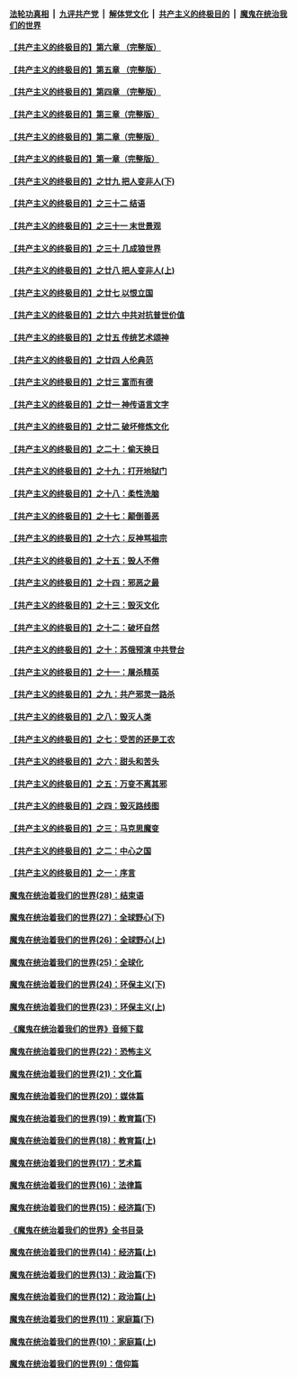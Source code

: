 ####  [法轮功真相](../../../../basic/blob/master/README.md?t=04280931) &nbsp;|&nbsp; [九评共产党](../../../../9ping.md/blob/master/README.md?t=04280931) &nbsp;|&nbsp; [解体党文化](../../../../jtdwh.md/blob/master/README.md?t=04280931)  &nbsp;|&nbsp; [共产主义的终极目的](../../../../gczydzjmd.md/blob/master/README.md?t=04280931) &nbsp;|&nbsp; [魔鬼在统治我们的世界](../../../../mgztzwmdsj.md/blob/master/README.md?t=04280931) 

#### [【共产主义的终极目的】第六章 （完整版）](../pages/nsc422/n11428913.md?t=04280931) 

#### [【共产主义的终极目的】第五章 （完整版）](../pages/nsc422/n11428912.md?t=04280931) 

#### [【共产主义的终极目的】第四章 （完整版）](../pages/nsc422/n11428907.md?t=04280931) 

#### [【共产主义的终极目的】第三章（完整版）](../pages/nsc422/n11428848.md?t=04280931) 

#### [【共产主义的终极目的】第二章（完整版）](../pages/nsc422/n11428831.md?t=04280931) 

#### [【共产主义的终极目的】第一章（完整版）](../pages/nsc422/n11417651.md?t=04280931) 

#### [【共产主义的终极目的】之廿九 把人变非人(下)](../pages/nsc422/n11344140.md?t=04280931) 

#### [【共产主义的终极目的】之三十二 结语](../pages/nsc422/n11360535.md?t=04280931) 

#### [【共产主义的终极目的】之三十一 末世景观](../pages/nsc422/n11351129.md?t=04280931) 

#### [【共产主义的终极目的】之三十 几成狼世界](../pages/nsc422/n11348280.md?t=04280931) 

#### [【共产主义的终极目的】之廿八 把人变非人(上)](../pages/nsc422/n11340492.md?t=04280931) 

#### [【共产主义的终极目的】之廿七 以恨立国](../pages/nsc422/n11336944.md?t=04280931) 

#### [【共产主义的终极目的】之廿六 中共对抗普世价值](../pages/nsc422/n11324785.md?t=04280931) 

#### [【共产主义的终极目的】之廿五 传统艺术颂神](../pages/nsc422/n11296396.md?t=04280931) 

#### [【共产主义的终极目的】之廿四 人伦典范](../pages/nsc422/n11296397.md?t=04280931) 

#### [【共产主义的终极目的】之廿三 富而有德](../pages/nsc422/n11283598.md?t=04280931) 

#### [【共产主义的终极目的】之廿一 神传语言文字](../pages/nsc422/n11263265.md?t=04280931) 

#### [【共产主义的终极目的】之廿二 破坏修炼文化](../pages/nsc422/n11245728.md?t=04280931) 

#### [【共产主义的终极目的】之二十：偷天换日](../pages/nsc422/n11238846.md?t=04280931) 

#### [【共产主义的终极目的】之十九：打开地狱门](../pages/nsc422/n11206376.md?t=04280931) 

#### [【共产主义的终极目的】之十八：柔性洗脑](../pages/nsc422/n11199994.md?t=04280931) 

#### [【共产主义的终极目的】之十七：颠倒善恶](../pages/nsc422/n11179782.md?t=04280931) 

#### [【共产主义的终极目的】之十六：反神骂祖宗](../pages/nsc422/n11166798.md?t=04280931) 

#### [【共产主义的终极目的】之十五：毁人不倦](../pages/nsc422/n11166792.md?t=04280931) 

#### [【共产主义的终极目的】之十四：邪恶之最](../pages/nsc422/n11150249.md?t=04280931) 

#### [【共产主义的终极目的】之十三：毁灭文化](../pages/nsc422/n11135227.md?t=04280931) 

#### [【共产主义的终极目的】之十二：破坏自然](../pages/nsc422/n11135214.md?t=04280931) 

#### [【共产主义的终极目的】之十：苏俄预演 中共登台](../pages/nsc422/n11118424.md?t=04280931) 

#### [【共产主义的终极目的】之十一：屠杀精英](../pages/nsc422/n11118442.md?t=04280931) 

#### [【共产主义的终极目的】之九：共产邪灵一路杀](../pages/nsc422/n11114139.md?t=04280931) 

#### [【共产主义的终极目的】之八：毁灭人类](../pages/nsc422/n11108503.md?t=04280931) 

#### [【共产主义的终极目的】之七：受苦的还是工农](../pages/nsc422/n11101809.md?t=04280931) 

#### [【共产主义的终极目的】之六：甜头和苦头](../pages/nsc422/n11096971.md?t=04280931) 

#### [【共产主义的终极目的】之五：万变不离其邪](../pages/nsc422/n11091285.md?t=04280931) 

#### [【共产主义的终极目的】之四：毁灭路线图](../pages/nsc422/n11086284.md?t=04280931) 

#### [【共产主义的终极目的】之三：马克思魔变](../pages/nsc422/n11061941.md?t=04280931) 

#### [【共产主义的终极目的】之二：中心之国](../pages/nsc422/n11047728.md?t=04280931) 

#### [【共产主义的终极目的】之一：序言](../pages/nsc422/n11086077.md?t=04280931) 

#### [魔鬼在统治着我们的世界(28)：结束语](../pages/nsc422/n10936246.md?t=04280931) 

#### [魔鬼在统治着我们的世界(27)：全球野心(下)](../pages/nsc422/n10928319.md?t=04280931) 

#### [魔鬼在统治着我们的世界(26)：全球野心(上)](../pages/nsc422/n10900318.md?t=04280931) 

#### [魔鬼在统治着我们的世界(25)：全球化](../pages/nsc422/n10788205.md?t=04280931) 

#### [魔鬼在统治着我们的世界(24)：环保主义(下)](../pages/nsc422/n10695307.md?t=04280931) 

#### [魔鬼在统治着我们的世界(23)：环保主义(上)](../pages/nsc422/n10688613.md?t=04280931) 

#### [《魔鬼在统治着我们的世界》音频下载](../pages/nsc422/n10635553.md?t=04280931) 

#### [魔鬼在统治着我们的世界(22)：恐怖主义](../pages/nsc422/n10614727.md?t=04280931) 

#### [魔鬼在统治着我们的世界(21)：文化篇](../pages/nsc422/n10597706.md?t=04280931) 

#### [魔鬼在统治着我们的世界(20)：媒体篇](../pages/nsc422/n10586579.md?t=04280931) 

#### [魔鬼在统治着我们的世界(19)：教育篇(下)](../pages/nsc422/n10564808.md?t=04280931) 

#### [魔鬼在统治着我们的世界(18)：教育篇(上)](../pages/nsc422/n10526970.md?t=04280931) 

#### [魔鬼在统治着我们的世界(17)：艺术篇](../pages/nsc422/n10499093.md?t=04280931) 

#### [魔鬼在统治着我们的世界(16)：法律篇](../pages/nsc422/n10485969.md?t=04280931) 

#### [魔鬼在统治着我们的世界(15)：经济篇(下)](../pages/nsc422/n10469975.md?t=04280931) 

#### [《魔鬼在统治着我们的世界》全书目录](../pages/nsc422/n10464261.md?t=04280931) 

#### [魔鬼在统治着我们的世界(14)：经济篇(上)](../pages/nsc422/n10457370.md?t=04280931) 

#### [魔鬼在统治着我们的世界(13)：政治篇(下)](../pages/nsc422/n10448270.md?t=04280931) 

#### [魔鬼在统治着我们的世界(12)：政治篇(上)](../pages/nsc422/n10444576.md?t=04280931) 

#### [魔鬼在统治着我们的世界(11)：家庭篇(下)](../pages/nsc422/n10440961.md?t=04280931) 

#### [魔鬼在统治着我们的世界(10)：家庭篇(上)](../pages/nsc422/n10435448.md?t=04280931) 

#### [魔鬼在统治着我们的世界(9)：信仰篇](../pages/nsc422/n10432159.md?t=04280931) 

